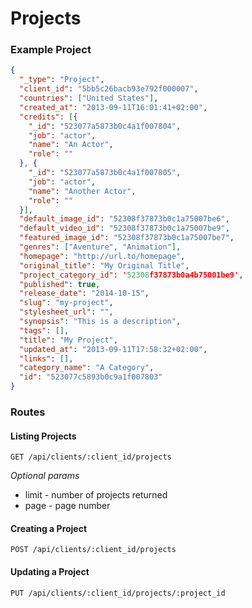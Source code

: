 # Projects

### Example Project

```json
{
  "_type": "Project",
  "client_id": "5bb5c26bacb93e792f000007",
  "countries": ["United States"],
  "created_at": "2013-09-11T16:01:41+02:00",
  "credits": [{
    "_id": "523077a5873b0c4a1f007804",
    "job": "actor",
    "name": "An Actor",
    "role": ""
  }, {
    "_id": "523077a5873b0c4a1f007805",
    "job": "actor",
    "name": "Another Actor",
    "role": ""
  }],
  "default_image_id": "52308f37873b0c1a75007be6",
  "default_video_id": "52308f37873b0c1a75007be9",
  "featured_image_id": "52308f37873b0c1a75007be7",
  "genres": ["Aventure", "Animation"],
  "homepage": "http://url.to/homepage",
  "original_title": "My Original Title",
  "project_category_id": '52308f37873b0a4b75001be9',
  "published": true,
  "release_date": "2014-10-15",
  "slug": "my-project",
  "stylesheet_url": "",
  "synopsis": "This is a description",
  "tags": [],
  "title": "My Project",
  "updated_at": "2013-09-11T17:58:32+02:00",
  "links": [],
  "category_name": "A Category",
  "id": "523077c5893b0c9a1f007803"
}
```

### Routes 

#### Listing Projects

`GET /api/clients/:client_id/projects`

*Optional params*
* limit - number of projects returned
* page  - page number

#### Creating a Project

`POST /api/clients/:client_id/projects`

#### Updating a Project

`PUT /api/clients/:client_id/projects/:project_id`
